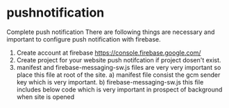 # pushnotification
Complete push notification
There are following things are necessary and important to configure push notification with firebase.
1) Create account at firebase https://console.firebase.google.com/
2) Create project for your website push notifcation if project dosen't exist.
3) manifest and firebase-messaging-sw.js files are very very important so place this file at root of the site.
   a) manifest file consist the gcm sender key which is very important.
   b) firebase-messaging-sw.js this file includes below code which is very important in prospect of background when site is opened
